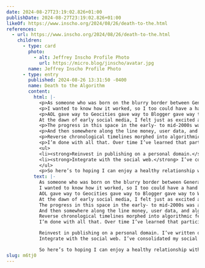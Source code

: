```yaml
---
date: 2024-08-27T23:19:02.826+01:00
publishDate: 2024-08-27T23:19:02.826+01:00
likeOf: https://www.inscho.org/2024/08/26/death-to-the.html
references:
  - url: https://www.inscho.org/2024/08/26/death-to-the.html
    children:
      - type: card
        photo:
          - alt: Jeffrey Inscho Profile Photo
            url: https://micro.blog/jinscho/avatar.jpg
        name: Jeffrey Inscho Profile Photo
      - type: entry
        published: 2024-08-26 13:31:50 -0400
        name: Death to the Algorithm
        content:
          html: |-
            <p>As someone who was born on the blurry border between Generation X and the Millennial generation, I remember a time before the internet and I fondly recollect my curiosity surrounding the emerging internet in the late-90s. The infant internet was an extremely strange place. There were very few rules, even fewer boundaries and –  as far as I could gather – no limits to the interconnected potential of this new universe.</p>
            <p>I wanted to know how it worked, so I too could have a hand in creating the magic of the World Wide Web. I viewed page sources and inspected elements to learn how HTML and CSS fused together to make websites. I started making my own sites and added them to webrings. Remember those?</p>
            <p>AOL gave way to Geocities gave way to Blogger gave way to Wordpress, which led to MySpace which led to Twitter.
            At the dawn of early social media, I felt just as excited about using the web to connect and share with likeminded people who were equally excited about the promise of digital culture. The early days of Twitter felt like the Wild West. Everyone was exploiting the tech for their own needs via open APIs and user-generated features like the hashtag.</p>
            <p>The progress in this space in the early- to mid-2000s was a thing of wonder. We started to see its impact on communities, politics, art + culture, and social justice. Social media had become the great democratizer.</p>
            <p>And then somewhere along the line money, user data, and algorithms took over.</p>
            <p>Reverse chronological timelines morphed into algorithmic feeds labeled ‘For You,’ but the feeds don’t actually show posts from the people you follow. This helped create the attention economy and influencers were born. Shortly after, the 2016 &amp; 2020 elections helped create a toxic level of political polarization, online echo chambers fortified the barriers between those polarized, and misinformation campaigns continue to feed the flames of the burning social stack.</p>
            <p>I’m done with all that. Over time I’ve learned that participating in the attention economy negatively impacts my mental and emotional well being and I am making a conscious choice to walk away from it. In support of this decision, I am rethinking how I spend my time online. Connecting and sharing with people is still important to me, but I want to do it in a mindful and responsible way. Here’s how I plan to do this:</p>
            <ul>
            <li><strong>Reinvest in publishing on a personal domain.</strong> I’ve written on the web since I was a kid and I really enjoy the act of working through thoughts and then putting those thoughts out into the world to see what comes back. A personal site allows for writing at a deeper level than social media will allow and I maintain control over the final product. This website –  built on the Micro.Blog platform and underlying Hugo CMS – will be my home for that moving forward.</li>
            <li><strong>Integrate with the social web.</strong> I’ve consolidated my social media use to Mountains.Social, a decentralized instance of Mastodon that caters to outdoors enthusiasts. The people are friendly, the community is vibrant, the culture is healthy and there are no algorithms. I’m enjoying my time there. Check it out if you’re interested, or not. No pressure. All posts here will automatically cross-post there, as well as Bluesky (although I am not really hanging out there very much).</li>
            </ul>
            <p>So here’s to hoping I can enjoy a healthy relationship with the internet again. The spirit of the open web was a philosophical pillar for me at one point in my life, and I’m hoping that it will be again. Hello, old friend.</p>
          text: |-
            As someone who was born on the blurry border between Generation X and the Millennial generation, I remember a time before the internet and I fondly recollect my curiosity surrounding the emerging internet in the late-90s. The infant internet was an extremely strange place. There were very few rules, even fewer boundaries and –  as far as I could gather – no limits to the interconnected potential of this new universe.
            I wanted to know how it worked, so I too could have a hand in creating the magic of the World Wide Web. I viewed page sources and inspected elements to learn how HTML and CSS fused together to make websites. I started making my own sites and added them to webrings. Remember those?
            AOL gave way to Geocities gave way to Blogger gave way to Wordpress, which led to MySpace which led to Twitter.
            At the dawn of early social media, I felt just as excited about using the web to connect and share with likeminded people who were equally excited about the promise of digital culture. The early days of Twitter felt like the Wild West. Everyone was exploiting the tech for their own needs via open APIs and user-generated features like the hashtag.
            The progress in this space in the early- to mid-2000s was a thing of wonder. We started to see its impact on communities, politics, art + culture, and social justice. Social media had become the great democratizer.
            And then somewhere along the line money, user data, and algorithms took over.
            Reverse chronological timelines morphed into algorithmic feeds labeled ‘For You,’ but the feeds don’t actually show posts from the people you follow. This helped create the attention economy and influencers were born. Shortly after, the 2016 & 2020 elections helped create a toxic level of political polarization, online echo chambers fortified the barriers between those polarized, and misinformation campaigns continue to feed the flames of the burning social stack.
            I’m done with all that. Over time I’ve learned that participating in the attention economy negatively impacts my mental and emotional well being and I am making a conscious choice to walk away from it. In support of this decision, I am rethinking how I spend my time online. Connecting and sharing with people is still important to me, but I want to do it in a mindful and responsible way. Here’s how I plan to do this:

            Reinvest in publishing on a personal domain. I’ve written on the web since I was a kid and I really enjoy the act of working through thoughts and then putting those thoughts out into the world to see what comes back. A personal site allows for writing at a deeper level than social media will allow and I maintain control over the final product. This website –  built on the Micro.Blog platform and underlying Hugo CMS – will be my home for that moving forward.
            Integrate with the social web. I’ve consolidated my social media use to Mountains.Social, a decentralized instance of Mastodon that caters to outdoors enthusiasts. The people are friendly, the community is vibrant, the culture is healthy and there are no algorithms. I’m enjoying my time there. Check it out if you’re interested, or not. No pressure. All posts here will automatically cross-post there, as well as Bluesky (although I am not really hanging out there very much).

            So here’s to hoping I can enjoy a healthy relationship with the internet again. The spirit of the open web was a philosophical pillar for me at one point in my life, and I’m hoping that it will be again. Hello, old friend.
slug: m6tj0
---
```

